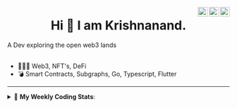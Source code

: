 <a href="https://twitter.com/incrypto32" target="_blank" rel="nofollow"><img align="right" alt="Pratik's Twitter" width="22px" src="https://cdn.jsdelivr.net/npm/simple-icons@v3/icons/twitter.svg" /></a><a href="https://www.linkedin.com/in/incrypto32" target="_blank" rel="nofollow"><img align="right" alt="Pratik's Linkdein" width="22px" src="https://cdn.jsdelivr.net/npm/simple-icons@v3/icons/linkedin.svg" /></a><a href="https://www.instagram.com/incrypto32" target="_blank" rel="nofollow"><img align="right" alt="Insta" width="22px" src="https://cdn.jsdelivr.net/npm/simple-icons@v3/icons/instagram.svg" /></a>

<center><h1> Hi 👋 I am Krishnanand. </h1></center>
A Dev exploring the open web3 lands

 <br /> 
 <br /> 

 
- 👨🏽‍💻  Web3, NFT's, DeFi
- 💣  Smart Contracts, Subgraphs, Go, Typescript, Flutter
<!-- - 🌐 Visit my [porfolio website](https://incrypt32.github.io/) for complete background and contact. -->


---


<details> 
 <summary>🤖 <b>My Weekly Coding Stats</b>: </summary>
<br>

<!--START_SECTION:waka-->

```text
TypeScript   22 mins         ██████▓░░░░░░░░░░░░░░░░░░   27.16 %
Rust         17 mins         █████▒░░░░░░░░░░░░░░░░░░░   21.19 %
TOML         15 mins         ████▓░░░░░░░░░░░░░░░░░░░░   18.57 %
YAML         7 mins          ██▒░░░░░░░░░░░░░░░░░░░░░░   09.39 %
JavaScript   6 mins          ██░░░░░░░░░░░░░░░░░░░░░░░   08.38 %
JSON         5 mins          █▓░░░░░░░░░░░░░░░░░░░░░░░   06.60 %
```

<!--END_SECTION:waka-->

</details>


